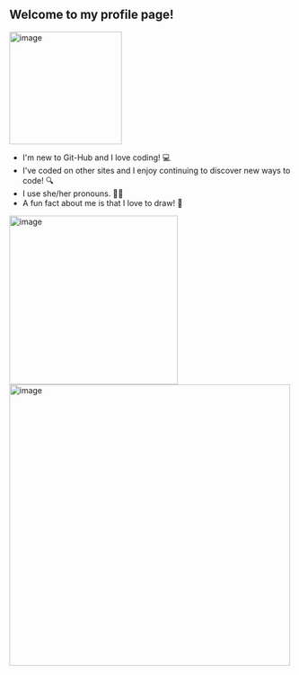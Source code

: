 ## Welcome to my profile page!

<img width="200" height="200" alt="image" src="https://github.com/user-attachments/assets/d24424e2-4d3b-49b0-a20f-068ab1d3698f" />


- I'm new to Git-Hub and I love coding! 💻
- I've coded on other sites and I enjoy continuing to discover new ways to code! 🔍
- I use she/her pronouns. 🙋‍♀️
- A fun fact about me is that I love to draw! 📝


<img width="300" height="300" alt="image" src="https://github.com/user-attachments/assets/1cc983bc-7cd1-4a04-a343-7c11b8bececf" />

  
<img width="500" height="500" alt="image" src="https://github.com/user-attachments/assets/183298b3-05ce-42a1-850e-824d2643cf85"/>
